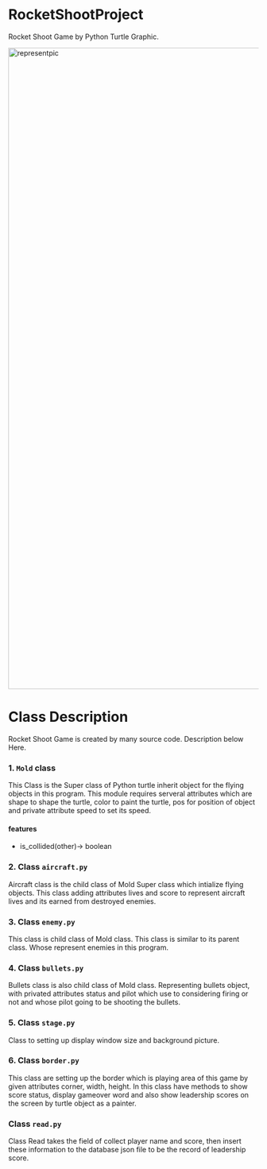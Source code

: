 # RocketShootProject

Rocket Shoot Game by Python Turtle Graphic.

<img width="1292" alt="representpic" src="https://user-images.githubusercontent.com/88821578/144994155-f4585640-fcb6-4cc4-9e62-7f0e3f3809a0.png">

# Class Description

Rocket Shoot Game is created by many source code. 
Description below Here.

### 1. `Mold` class

This Class is the Super class of Python turtle inherit object for the flying objects in this program.
This module requires serveral attributes which are shape to shape the turtle, color to paint the turtle, pos for position of object and private attribute speed to set its speed.

#### features
  + is_collided(other)-> boolean

### 2. Class `aircraft.py`

Aircraft class is the child class of Mold Super class which intialize flying objects.
This class adding attributes lives and score to represent aircraft lives and its earned from destroyed enemies. 


### 3. Class `enemy.py`

This class is child class of Mold class. This class is similar to its parent class. Whose represent enemies in this program.

### 4. Class `bullets.py`

Bullets class is also child class of Mold class. Representing bullets object, with privated attributes status and pilot which use to considering firing or not and whose pilot going to be shooting the bullets.

### 5. Class `stage.py`

Class to setting up display window size and background picture.

### 6. Class `border.py`

This class are setting up the border which is playing area of this game by given attributes corner, width, height. In this class have methods to show score status, display gameover word and also show leadership scores on the screen by turtle object as a painter.

### Class `read.py`

Class Read takes the field of collect player name and score, then insert these information to the database json file to be the record of leadership score.
